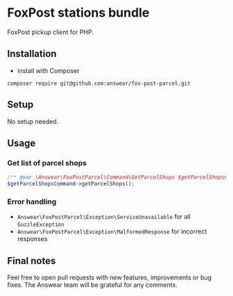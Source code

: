 # FoxPost stations bundle

FoxPost pickup client for PHP.

## Installation

* install with Composer

```
composer require git@github.com:answear/fos-post-parcel.git
```

## Setup

No setup needed.

## Usage

### Get list of parcel shops

```php
/** @var \Answear\FoxPostParcel\Command\GetParcelShops $getParcelShopsCommand **/
$getParcelShopsCommand->getParcelShops();
```

### Error handling

- `Answear\FoxPostParcel\Exception\ServiceUnavailable` for all `GuzzleException`
- `Answear\FoxPostParcel\Exception\MalformedResponse` for incorrect responses

Final notes
------------

Feel free to open pull requests with new features, improvements or bug fixes. The Answear team will be grateful for any comments.
